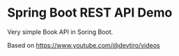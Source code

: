 # Spring Boot REST API Demo

Very simple Book API in Soring Boot.

Based on https://www.youtube.com/@devtiro/videos